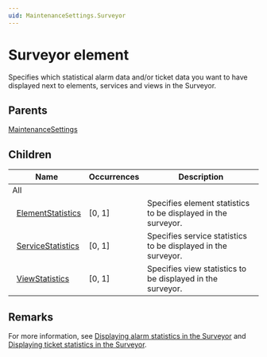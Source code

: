 ```yaml
---
uid: MaintenanceSettings.Surveyor
---
```


# Surveyor element

Specifies which statistical alarm data and/or ticket data you want to have displayed next to elements, services and views in the Surveyor.

## Parents

[MaintenanceSettings](xref:MaintenanceSettings)

## Children

| Name | Occurrences | Description |
| --- | --- | --- |
| All |  |  |
| &#160;&#160;[ElementStatistics](xref:MaintenanceSettings.Surveyor.ElementStatistics) | [0, 1] | Specifies element statistics to be displayed in the surveyor. |
| &#160;&#160;[ServiceStatistics](xref:MaintenanceSettings.Surveyor.ServiceStatistics) | [0, 1] | Specifies service statistics to be displayed in the surveyor. |
| &#160;&#160;[ViewStatistics](xref:MaintenanceSettings.Surveyor.ViewStatistics) | [0, 1] | Specifies view statistics to be displayed in the surveyor. |

## Remarks

For more information, see [Displaying alarm statistics in the Surveyor](xref:Displaying_alarm_statistics_in_the_Surveyor) and [Displaying ticket statistics in the Surveyor](xref:Displaying_ticket_statistics_in_the_Surveyor).
